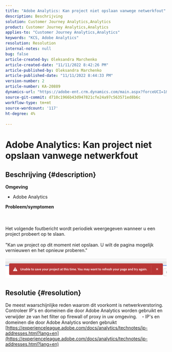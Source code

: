 ```yaml
---
title: "Adobe Analytics: Kan project niet opslaan vanwege netwerkfout"
description: Beschrijving
solution: Customer Journey Analytics,Analytics
product: Customer Journey Analytics,Analytics
applies-to: "Customer Journey Analytics,Analytics"
keywords: "KCS, Adobe Analytics"
resolution: Resolution
internal-notes: null
bug: false
article-created-by: Oleksandra Marchenko
article-created-date: "11/11/2022 8:42:26 PM"
article-published-by: Oleksandra Marchenko
article-published-date: "11/11/2022 8:44:33 PM"
version-number: 2
article-number: KA-20889
dynamics-url: "https://adobe-ent.crm.dynamics.com/main.aspx?forceUCI=1&pagetype=entityrecord&etn=knowledgearticle&id=9e656d55-0162-ed11-9561-6045bd006b25"
source-git-commit: d710c1966b43d947821cfe24a97c563571ed8b6c
workflow-type: tm+mt
source-wordcount: '117'
ht-degree: 4%

---
```


# Adobe Analytics: Kan project niet opslaan vanwege netwerkfout

## Beschrijving {#description}

<b>Omgeving</b>
- Adobe Analytics

<b>Probleem/symptomen</b><br><br> <br><br>Het volgende foutbericht wordt periodiek weergegeven wanneer u een project probeert op te slaan.
<br> 
<br>&quot;Kan uw project op dit moment niet opslaan. U wilt de pagina mogelijk vernieuwen en het opnieuw proberen.&quot;<br><br>![](assets/___9f656d55-0162-ed11-9561-6045bd006b25___.png)

## Resolutie {#resolution}


De meest waarschijnlijke reden waarom dit voorkomt is netwerkverstoring. Controleer IP&#39;s en domeinen die door Adobe Analytics worden gebruikt en verwijder ze van het filter op firewall of proxy in uw omgeving.
 
・IP&#39;s en domeinen die door Adobe Analytics worden gebruikt
[https://experienceleague.adobe.com/docs/analytics/technotes/ip-addresses.html?lang=en](https://experienceleague.adobe.com/docs/analytics/technotes/ip-addresses.html?lang=en)
